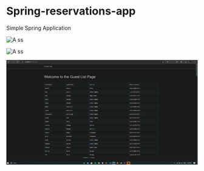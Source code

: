 # Spring-reservations-app
Simple Spring Application

![A ss](![image](https://user-images.githubusercontent.com/60839849/133106566-a42ed43f-44fd-4956-bbb3-b917874e3dbf.png))

![A ss](![image](https://github.com/anuanu0-0/Spring-reservations-app/blob/main/Screenshot%20(314).png))

![A s](https://github.com/anuanu0-0/Spring-reservations-app/blob/main/Screenshot%20(315).png)







